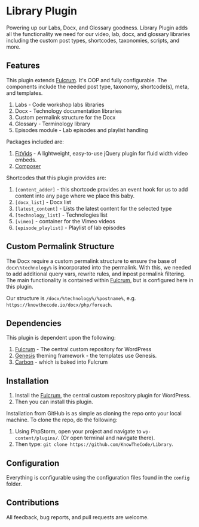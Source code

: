 # Library Plugin

Powering up our Labs, Docx, and Glossary goodness. Library Plugin adds all the functionality we need for our video, lab, docx, and glossary libraries including the custom post types, shortcodes, taxonomies, scripts, and more.

## Features

This plugin extends [Fulcrum](https://github.com/hellofromtonya/Fulcrum). It's OOP and fully configurable.  The components include the needed post type, taxonomy, shortcode(s), meta, and templates.

1. Labs - Code workshop labs libraries
2. Docx - Technology documentation libraries
3. Custom permalink structure for the Docx
4. Glossary - Terminology library
5. Episodes module - Lab episodes and playlist handling

Packages included are:

1. [FitVids](http://fitvidsjs.com/) - A lightweight, easy-to-use jQuery plugin for fluid width video embeds.
2. [Composer](https://getcomposer.org/)

Shortcodes that this plugin provides are:

1. `[content_adder]` - this shortcode provides an event hook for us to add content into any page where we place this baby.
2. `[docx_list]` - Docx list
3. `[latest_content]` - Lists the latest content for the selected type
4. `[technology_list]` - Technologies list
5. `[vimeo]` - container for the Vimeo videos
6. `[episode_playlist]` - Playlist of lab episodes

## Custom Permalink Structure
The Docx require a custom permalink structure to ensure the base of `docx\%technology%` is incorporated into the permalink.  With this, we needed to add additional query vars, rewrite rules, and inpost permalink filtering.  The main functionality is contained within [Fulcrum](https://github.com/hellofromtonya/Fulcrum), but is configured here in this plugin.

Our structure is `/docx/%technology%/%postname%`, e.g. `https://knowthecode.io/docx/php/foreach`.

## Dependencies

This plugin is dependent upon the following:

1. [Fulcrum](https://github.com/hellofromtonya/Fulcrum) - The central custom repository for WordPress
2. [Genesis](http://www.studiopress.com/features/) theming framework - the templates use Genesis.
3. [Carbon](http://carbon.nesbot.com/docs/) - which is baked into Fulcrum

## Installation

1. Install the [Fulcrum](https://github.com/hellofromtonya/Fulcrum), the central custom repository plugin for WordPress.
2. Then you can install this plugin.

Installation from GitHub is as simple as cloning the repo onto your local machine.  To clone the repo, do the following:

1. Using PhpStorm, open your project and navigate to `wp-content/plugins/`. (Or open terminal and navigate there).
2. Then type: `git clone https://github.com/KnowTheCode/Library`.

## Configuration

Everything is configurable using the configuration files found in the `config` folder.

## Contributions

All feedback, bug reports, and pull requests are welcome.